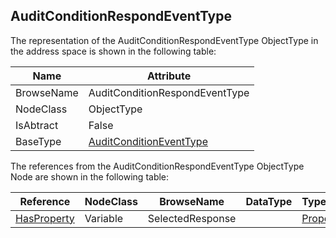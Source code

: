 <!-- objecttype -->
## AuditConditionRespondEventType
The representation of the AuditConditionRespondEventType ObjectType in the address space is shown in the following table:  

|Name|Attribute|
|---|---|
|BrowseName|AuditConditionRespondEventType|
|NodeClass|ObjectType|
|IsAbtract|False|
|BaseType|[AuditConditionEventType](../../../Part9/ObjectTypes/AuditConditionEventType/readme.md)|

The references from the AuditConditionRespondEventType ObjectType Node are shown in the following table:  

|Reference|NodeClass|BrowseName|DataType|TypeDefinition|ModellingRule|
|---|---|---|---|---|---|
|[HasProperty](../../../Part3/ReferenceTypes/HasProperty/readme.md)|Variable|SelectedResponse||[PropertyType](../../Part5/VariableTypes/PropertyType/readme.md)|[Mandatory](../../Objects/Mandatory/readme.md)|


